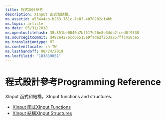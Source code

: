 ```yaml
---
title: 程式設計參考
description: XInput 函式和結構。
ms.assetid: a534a4eb-b263-761c-7e8f-4078282ef4bb
ms.topic: article
ms.date: 05/31/2018
ms.openlocfilehash: 38c851be0040a7bf517e26e8e34db2fced0f9538
ms.sourcegitcommit: d482e4276cc06515e9fade2f253a257ffc418ce5
ms.translationtype: MT
ms.contentlocale: zh-TW
ms.lasthandoff: 08/24/2019
ms.locfileid: "103839051"
---
```

# <a name="programming-reference"></a><span data-ttu-id="450c6-103">程式設計參考</span><span class="sxs-lookup"><span data-stu-id="450c6-103">Programming Reference</span></span>

<span data-ttu-id="450c6-104">XInput 函式和結構。</span><span class="sxs-lookup"><span data-stu-id="450c6-104">XInput functions and structures.</span></span>

- [<span data-ttu-id="450c6-105">XInput 函式</span><span class="sxs-lookup"><span data-stu-id="450c6-105">XInput Functions</span></span>](functions.md)
- [<span data-ttu-id="450c6-106">XInput 結構</span><span class="sxs-lookup"><span data-stu-id="450c6-106">XInput Structures</span></span>](structures.md)
